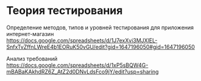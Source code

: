 # Теория тестирования
Определение методов, типов и уровней тестирования для приложения интернет-магазин
https://docs.google.com/spreadsheets/d/1J7exXvi3MJXlEL-SnfxTvZffnLWreE4b1EORuK50vGU/edit?gid=1647196050#gid=1647196050

Анализ требований
https://docs.google.com/spreadsheets/d/1xP5sBQW4G-mBABaKAkhdRZ6Z_AtZ2d0DNvLdsFco9jY/edit?usp=sharing
